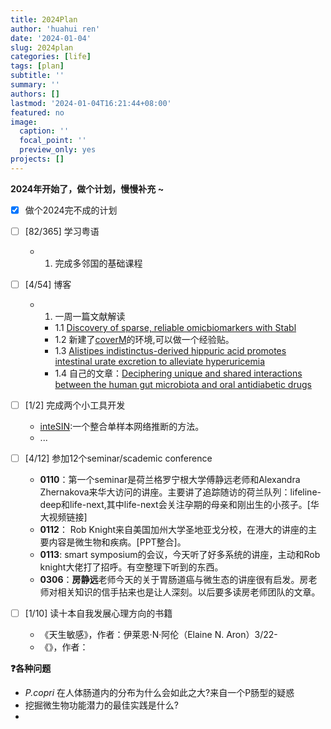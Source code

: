 ```yaml
---
title: 2024Plan
author: 'huahui ren'
date: '2024-01-04'
slug: 2024plan
categories: [life]
tags: [plan]
subtitle: ''
summary: ''
authors: []
lastmod: '2024-01-04T16:21:44+08:00'
featured: no
image: 
  caption: ''
  focal_point: ''
  preview_only: yes
projects: []
---
```



**2024年开始了，做个计划，慢慢补充 ~**

- [x] 做个2024完不成的计划
- [ ] [82/365] 学习粤语

  - 1. 完成多邻国的基础课程

- [ ] [4/54] 博客

  - 1. 一周一篇文献解读
    - 1.1 [Discovery of sparse, reliable omicbiomarkers with Stabl](https://huahui.netlify.app/post/discovery-of-sparse-reliable-omic-biomarkers-with-stab/)
    - 1.2 新建了[coverM](https://github.com/wwood/CoverM)的环境,可以做一个经验贴。
    - 1.3 [Alistipes indistinctus-derived hippuric acid promotes intestinal urate excretion to alleviate hyperuricemia](https://huahui.netlify.app/post/2024-03-01-alistipes-indistinctus/)
    - 1.4 自己的文章：[Deciphering unique and shared interactions between the human gut microbiota and oral antidiabetic drugs](https://doi.org/10.1002/imt2.179)

- [ ] [1/2] 完成两个小工具开发
      
  -  [inteSIN](https://github.com/rusher321/inteSIN):一个整合单样本网络推断的方法。
  -  ...
  
- [ ] [4/12] 参加12个seminar/scademic conference
  -   **0110**：第一个seminar是荷兰格罗宁根大学傅静远老师和Alexandra Zhernakova来华大访问的讲座。主要讲了追踪随访的荷兰队列：lifeline-deep和life-next,其中life-next会关注孕期的母亲和刚出生的小孩子。[华大视频链接]
  -   **0112**： Rob Knight来自美国加州大学圣地亚戈分校，在港大的讲座的主要内容是微生物和疾病。[PPT整合]。
  -   **0113**: smart symposium的会议，今天听了好多系统的讲座，主动和Rob knight大佬打了招呼。有空整理下听到的东西。
  -   **0306**：**房静远**老师今天的关于胃肠道癌与微生态的讲座很有启发。房老师对相关知识的信手拈来也是让人深刻。以后要多读房老师团队的文章。 

- [ ] [1/10] 读十本自我发展心理方向的书籍
  - 《天生敏感》，作者：伊莱恩·N·阿伦（Elaine N. Aron）3/22-
  - 《》，作者：

**:question:各种问题**
- *P.copri* 在人体肠道内的分布为什么会如此之大?来自一个P肠型的疑惑
- 挖掘微生物功能潜力的最佳实践是什么?
- 


  
